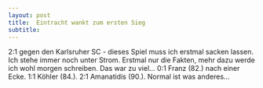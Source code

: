 ```yaml
---
layout: post
title:  Eintracht wankt zum ersten Sieg
subtitle:  
---
```


2:1 gegen den Karlsruher SC - dieses Spiel muss ich erstmal sacken lassen. Ich stehe immer noch unter Strom. Erstmal nur die Fakten, mehr dazu werde ich wohl morgen schreiben. Das war zu viel... 0:1 Franz (82.) nach einer Ecke. 1:1 Köhler (84.). 2:1 Amanatidis (90.). Normal ist was anderes... 


